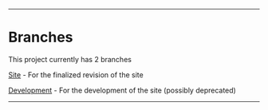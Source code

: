 
***

# Branches

This project currently has 2 branches

[Site](https://github.com/seanpm2001/Template_GitHubPages_Default_V4/tree/Site/) - For the finalized revision of the site

[Development](https://github.com/seanpm2001/Template_GitHubPages_Default_V4/tree/Development/) - For the development of the site (possibly deprecated)

***
